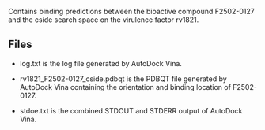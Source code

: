 Contains binding predictions between the bioactive compound F2502-0127 and the cside search space on the virulence factor rv1821.

## Files

- log.txt is the log file generated by AutoDock Vina.

- rv1821_F2502-0127_cside.pdbqt is the PDBQT file generated by AutoDock Vina containing the orientation and binding location of F2502-0127.

- stdoe.txt is the combined STDOUT and STDERR output of AutoDock Vina.

